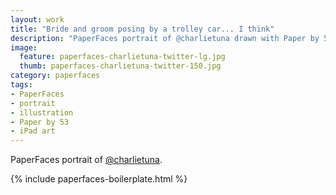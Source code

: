 ```yaml
---
layout: work
title: "Bride and groom posing by a trolley car... I think"
description: "PaperFaces portrait of @charlietuna drawn with Paper by 53 on an iPad."
image: 
  feature: paperfaces-charlietuna-twitter-lg.jpg
  thumb: paperfaces-charlietuna-twitter-150.jpg
category: paperfaces
tags: 
- PaperFaces
- portrait
- illustration
- Paper by 53
- iPad art
---
```


PaperFaces portrait of [@charlietuna](http://twitter.com/charlietuna).

{% include paperfaces-boilerplate.html %}